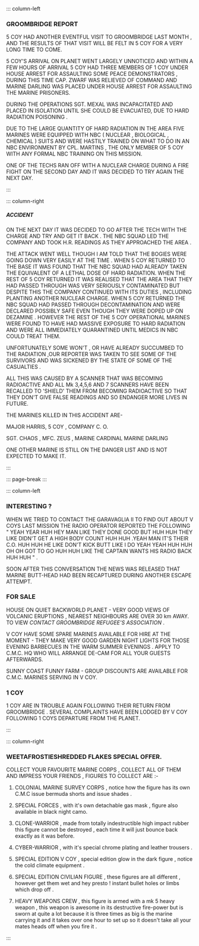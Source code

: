 ::: column-left
### GROOMBRIDGE REPORT

  5 COY HAD ANOTHER EVENTFUL VISIT TO GROOMBRIDGE LAST MONTH , AND
THE RESULTS OF THAT VISIT WILL BE FELT IN 5 COY FOR A VERY LONG TIME
TO COME.

5 COY'S ARRIVAL ON PLANET WENT LARGELY UNNOTICED AND WITHIN A FEW
HOURS OF ARRIVAL 5 COY HAD THREE MEMBERS OF 1 COY UNDER HOUSE ARREST
FOR ASSAULTING SOME PEACE DEMONSTRATORS , DURING THIS TIME CAP. ZWARF
WAS RELIEVED OF COMMAND AND MARINE DARLING WAS PLACED UNDER HOUSE
ARREST FOR ASSAULTING THE MARINE PRISONERS.

DURING THE OPERATIONS SGT. MEXAL WAS INCAPACITATED AND PLACED IN 
ISOLATION UNTIL SHE COULD BE EVACUATED, DUE TO HARD RADIATION POISONING
.

DUE TO THE LARGE QUANTITY OF HARD RADIATION IN THE AREA FIVE MARINES
WERE EQUIPPED WITH NBC ( NUCLEAR , BIOLOGICAL , CHEMICAL ) SUITS AND
WERE HASTILY TRAINED ON WHAT TO DO IN AN NBC ENVIRONMENT BY CPL. MARTINS
, THE ONLY MEMBER OF 5 COY WITH ANY FORMAL NBC  TRAINING ON THIS MISSION.

ONE OF THE TECHS RAN OFF WITH A NUCLEAR CHARGE DURING A FIRE FIGHT
ON THE SECOND DAY AND IT WAS DECIDED TO TRY AGAIN THE NEXT DAY.


:::

::: column-right
##### ACCIDENT

ON THE NEXT DAY IT WAS DECIDED TO GO AFTER THE TECH WITH THE CHARGE
AND TRY AND GET IT BACK . THE NBC SQUAD LED THE COMPANY AND TOOK H.R.
READINGS AS THEY APPROACHED THE AREA .

THE ATTACK WENT WELL THOUGH I AM TOLD THAT THE BOGIES WERE GOING DOWN
VERY EASILY AT THE TIME . WHEN 5 COY RETURNED TO THE BASE IT WAS FOUND
THAT THE NBC SQUAD HAD ALREADY TAKEN THE EQUIVALENT OF A LETHAL DOSE
OF HARD RADIATION. WHEN THE REST OF 5 COY RETURNED IT WAS REALISED
THAT THE AREA THAT THEY HAD PASSED THROUGH WAS VERY SERIOUSLY CONTAMINATED
BUT DESPITE THIS THE COMPANY CONTINUED WITH ITS DUTIES , INCLUDING
PLANTING ANOTHER NUCLEAR CHARGE. WHEN  5 COY RETURNED THE NBC SQUAD
HAD PASSED THROUGH DECONTAMINATION AND WERE DECLARED POSSIBLY SAFE
EVEN THOUGH THEY WERE DOPED UP ON DEZAMINE . HOWEVER THE REST OF THE
5 COY OPERATIONAL MARINES WERE FOUND TO HAVE  HAD MASSIVE EXPOSURE
TO HARD RADIATION AND WERE ALL IMMEDIATELY QUARANTINED UNTIL MEDICS
IN NBC COULD TREAT THEM.

UNFORTUNATELY SOME WON'T , OR HAVE ALREADY SUCCUMBED TO THE RADIATION
,OUR REPORTER WAS TAKEN TO SEE SOME OF THE SURVIVORS AND WAS SICKENED
BY THE STATE OF SOME OF THE CASUALTIES .

ALL THIS WAS CAUSED BY A SCANNER THAT WAS BECOMING RADIOACTIVE AND
ALL Mk 3,4,5,6 AND 7 SCANNERS HAVE BEEN RECALLED TO 'SHIELD' THEM
FROM BECOMING RADIOACTIVE SO THAT THEY DON'T GIVE FALSE READINGS AND
SO ENDANGER MORE LIVES IN FUTURE.

THE MARINES KILLED IN THIS ACCIDENT ARE-

MAJOR HARRIS, 5 COY , COMPANY C. O. 

SGT. CHAOS  , MFC. ZEUS , MARINE CARDINAL   MARINE DARLING 

ONE OTHER MARINE IS STILL ON THE DANGER LIST AND IS NOT EXPECTED TO
MAKE IT.

:::

::: page-break
:::

::: column-left
### INTERESTING ? 

 WHEN WE TRIED TO CONTACT THE GARAVAGLIA II TO FIND OUT ABOUT  V COYS
LAST MISSION THE RADIO OPERATOR REPORTED THE FOLLOWING " YEAH YEAR
HUH HEY MAN LIKE THEY DONE GOOD BUT  HUH HUH THEY LIKE DIDN'T GET
A HIGH BODY COUNT HUH HUH  .YEAH MAN IT'S THEIR C.O. HUH HUH HE LIKE
DON'T KICK BUTT LIKE I  DO YEAH YEAH HUH HUH  OH OH GOT TO GO HUH
HUH LIKE THE CAPTAIN WANTS HIS RADIO BACK HUH HUH " .

 SOON AFTER THIS CONVERSATION THE NEWS WAS RELEASED THAT MARINE BUTT-HEAD
HAD BEEN RECAPTURED DURING ANOTHER ESCAPE ATTEMPT.

### FOR SALE

HOUSE ON QUIET BACKWORLD PLANET  - VERY GOOD VIEWS OF VOLCANIC ERUPTIONS
 , NEAREST NEIGHBOURS ARE OVER 30 km AWAY.   TO VIEW  _CONTACT GROOMBRIDGE
REFUGEE'S ASSOCIATION_ .

V COY HAVE SOME SPARE MARINES AVAILABLE FOR HIRE AT THE MOMENT - THEY
MAKE VERY GOOD GARDEN NIGHT LIGHTS FOR THOSE EVENING BARBECUES IN
THE WARM SUMMER EVENINGS . APPLY TO C.M.C. HQ WHO WILL ARRANGE DE-CAM
 FOR ALL YOUR GUESTS AFTERWARDS.

SUNNY COAST FUNNY FARM - GROUP DISCOUNTS ARE AVAILABLE FOR C.M.C.
MARINES SERVING IN V COY.

### 1 COY

1 COY ARE IN TROUBLE AGAIN FOLLOWING THEIR RETURN FROM GROOMBRIDGE
. SEVERAL COMPLAINTS HAVE BEEN LODGED BY V COY FOLLOWING  1 COYS DEPARTURE
FROM THE PLANET.

:::

::: column-right
### WEETAFROSTIESHREDDED FLAKES SPECIAL OFFER.

COLLECT YOUR FAVOURITE MARINE CORPS , COLLECT ALL OF THEM AND IMPRESS
YOUR FRIENDS , FIGURES TO COLLECT ARE :- 

1. COLONIAL MARINE SURVEY CORPS  , notice how the figure has its
own C.M.C issue bermuda shorts and issue shades .

2. SPECIAL FORCES , with it's own detachable  gas mask , figure also
available in black night camo.

3. CLONE-WARRIOR , made from totally indestructible high impact rubber
this figure cannot be destroyed , each time it will just bounce back
exactly as it was before.

4. CYBER-WARRIOR , with it's special chrome plating and leather trousers
.

5. SPECIAL EDITION  V COY , special edition glow in the dark figure
, notice the cold climate equipment .

6. SPECIAL EDITION CIVILIAN FIGURE , these figures are all different
, however get them wet and hey presto ! instant bullet holes or limbs
which drop off .

7. HEAVY WEAPONS CREW , this figure is armed with a mk 5 heavy weapon
, this weapon is awesome in its destructive fire-power but is sworn
at quite a lot because it is three times as big is the marine carrying
it and it takes over one hour to set up so it doesn't take all your
mates heads off when you fire it .

:::
